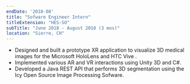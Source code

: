 ```yaml
---
endDate: '2018-08'
title: "Sofware Engineer Intern"
titleExtension: "HES-SO"
subTitle: "June 2018 - August 2018 (3 mos)"
location: "Sierre, CH"
---
```



- Designed and built a prototype XR application to visualize 3D medical images for the Microsoft HoloLens and HTC Vive .
- Implemented various AR and VR interactions using Unity 3D and C#.
- Developed a Java REST API that performs 3D segmentation using the Icy Open Source Image Processing Sofware.
